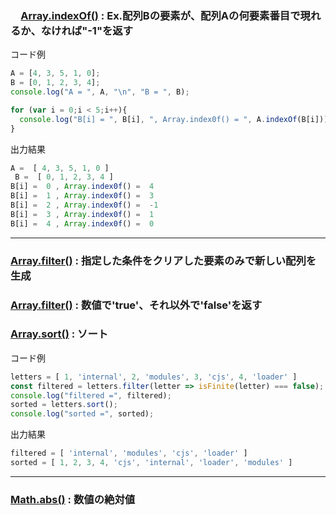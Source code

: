 ### 　[Array.indexOf()](https://developer.mozilla.org/ja/docs/Web/JavaScript/Reference/Global_Objects/Array/indexOf) : Ex.配列Bの要素が、配列Aの何要素番目で現れるか、なければ"-1"を返す

コード例  
~~~js
A = [4, 3, 5, 1, 0];
B = [0, 1, 2, 3, 4];
console.log("A = ", A, "\n", "B = ", B);

for (var i = 0;i < 5;i++){
  console.log("B[i] = ", B[i], ", Array.index0f() = ", A.indexOf(B[i]));
}
~~~
出力結果  
~~~js
A =  [ 4, 3, 5, 1, 0 ] 
 B =  [ 0, 1, 2, 3, 4 ]
B[i] =  0 , Array.index0f() =  4
B[i] =  1 , Array.index0f() =  3
B[i] =  2 , Array.index0f() =  -1
B[i] =  3 , Array.index0f() =  1
B[i] =  4 , Array.index0f() =  0
~~~

---

### [Array.filter()](https://developer.mozilla.org/ja/docs/Web/JavaScript/Reference/Global_Objects/Array/filter) : 指定した条件をクリアした要素のみで新しい配列を生成

### [Array.filter()](https://developer.mozilla.org/ja/docs/Web/JavaScript/Reference/Global_Objects/Array/filter) : 数値で'true'、それ以外で'false'を返す

### [Array.sort()](https://developer.mozilla.org/ja/docs/Web/JavaScript/Reference/Global_Objects/Array/sort) : ソート

コード例  
~~~js
letters = [ 1, 'internal', 2, 'modules', 3, 'cjs', 4, 'loader' ]
const filtered = letters.filter(letter => isFinite(letter) === false);
console.log("filtered =", filtered);
sorted = letters.sort();
console.log("sorted =", sorted);
~~~
出力結果
~~~js
filtered = [ 'internal', 'modules', 'cjs', 'loader' ]
sorted = [ 1, 2, 3, 4, 'cjs', 'internal', 'loader', 'modules' ]
~~~

---

### [Math.abs()](https://developer.mozilla.org/ja/docs/Web/JavaScript/Reference/Global_Objects/Math/abs) : 数値の絶対値